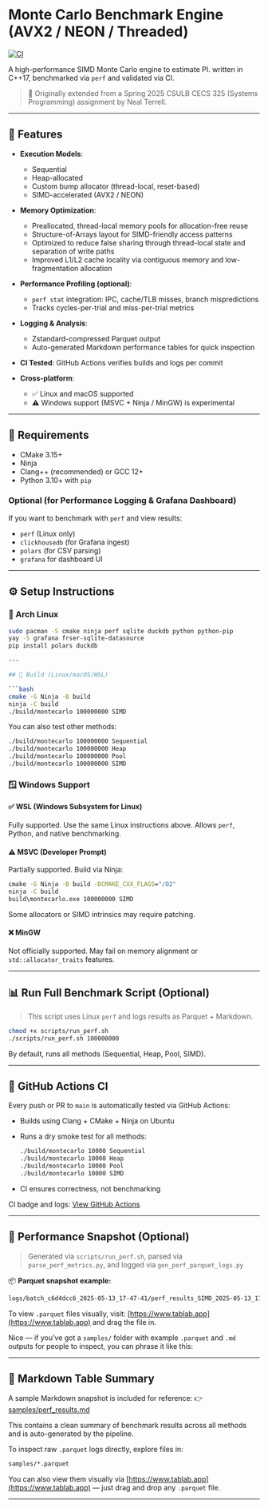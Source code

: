 # Monte Carlo Benchmark Engine (AVX2 / NEON / Threaded)

[![CI](https://github.com/yushasama/montecarlo-benchmarking-engine/actions/workflows/ci.yml/badge.svg)](https://github.com/yushasama/montecarlo-benchmarking-engine/actions)

A high-performance SIMD Monte Carlo engine to estimate PI. written in C++17, benchmarked via `perf` and validated via CI.

> 🔬 Originally extended from a Spring 2025 CSULB CECS 325 (Systems Programming) assignment by Neal Terrell.

---

## 🧩 Features

* **Execution Models**:

  * Sequential
  * Heap-allocated
  * Custom bump allocator (thread-local, reset-based)
  * SIMD-accelerated (AVX2 / NEON)

* **Memory Optimization**:

  * Preallocated, thread-local memory pools for allocation-free reuse
  * Structure-of-Arrays layout for SIMD-friendly access patterns
  * Optimized to reduce false sharing through thread-local state and separation of write paths
  * Improved L1/L2 cache locality via contiguous memory and low-fragmentation allocation

* **Performance Profiling (optional)**:

  * `perf stat` integration: IPC, cache/TLB misses, branch mispredictions
  * Tracks cycles-per-trial and miss-per-trial metrics

* **Logging & Analysis**:

  * Zstandard-compressed Parquet output
  * Auto-generated Markdown performance tables for quick inspection

* **CI Tested**: GitHub Actions verifies builds and logs per commit

* **Cross-platform**:

  * ✅ Linux and macOS supported
  * ⚠️ Windows support (MSVC + Ninja / MinGW) is experimental

---

## 🧠 Requirements

* CMake 3.15+
* Ninja
* Clang++ (recommended) or GCC 12+
* Python 3.10+ with `pip`

### Optional (for Performance Logging & Grafana Dashboard)

If you want to benchmark with `perf` and view results:

* `perf` (Linux only)
* `clickhousedb` (for Grafana ingest)
* `polars` (for CSV parsing)
* `grafana` for dashboard UI

---

## ⚙️ Setup Instructions

### 🐧 Arch Linux
```bash
sudo pacman -S cmake ninja perf sqlite duckdb python python-pip
yay -S grafana frser-sqlite-datasource
pip install polars duckdb

---

## 🔧 Build (Linux/macOS/WSL)

```bash
cmake -G Ninja -B build
ninja -C build
./build/montecarlo 100000000 SIMD
```

You can also test other methods:

```bash
./build/montecarlo 100000000 Sequential
./build/montecarlo 100000000 Heap
./build/montecarlo 100000000 Pool
./build/montecarlo 100000000 SIMD
```

### 🪟 Windows Support

#### ✅ WSL (Windows Subsystem for Linux)

Fully supported. Use the same Linux instructions above. Allows `perf`, Python, and native benchmarking.

#### ⚠️ MSVC (Developer Prompt)

Partially supported. Build via Ninja:

```cmd
cmake -G Ninja -B build -DCMAKE_CXX_FLAGS="/O2"
ninja -C build
build\montecarlo.exe 100000000 SIMD
```

Some allocators or SIMD intrinsics may require patching.

#### ❌ MinGW

Not officially supported. May fail on memory alignment or `std::allocator_traits` features.

---

## 📊 Run Full Benchmark Script (Optional)

> This script uses Linux `perf` and logs results as Parquet + Markdown.

```bash
chmod +x scripts/run_perf.sh
./scripts/run_perf.sh 100000000
```

By default, runs all methods (Sequential, Heap, Pool, SIMD).

---

## 🤖 GitHub Actions CI

Every push or PR to `main` is automatically tested via GitHub Actions:

* Builds using Clang + CMake + Ninja on Ubuntu
* Runs a dry smoke test for all methods:

  ```bash
  ./build/montecarlo 10000 Sequential
  ./build/montecarlo 10000 Heap
  ./build/montecarlo 10000 Pool
  ./build/montecarlo 10000 SIMD
  ```
* CI ensures correctness, not benchmarking

CI badge and logs: [View GitHub Actions](https://github.com/yushasama/montecarlo-benchmarking-engine/actions)

---

## 🏁 Performance Snapshot (Optional)

> Generated via `scripts/run_perf.sh`, parsed via `parse_perf_metrics.py`, and logged via `gen_perf_parquet_logs.py`

📦 **Parquet snapshot example:**

```bash
logs/batch_c6d4dcc6_2025-05-13_17-47-41/perf_results_SIMD_2025-05-13_17-47-41_c6d4dcc6.parquet
```

To view `.parquet` files visually, visit: [https://www.tablab.app](https://www.tablab.app) and drag the file in.

Nice — if you’ve got a `samples/` folder with example `.parquet` and `.md` outputs for people to inspect, you can phrase it like this:

---

## 📄 Markdown Table Summary

A sample Markdown snapshot is included for reference:
👉 [samples/perf_results.md](./samples/perf_results_all_c6d4dcc6_sample.md)

This contains a clean summary of benchmark results across all methods and is auto-generated by the pipeline.

To inspect raw `.parquet` logs directly, explore files in:

```bash
samples/*.parquet
```

You can also view them visually via [https://www.tablab.app](https://www.tablab.app) — just drag and drop any `.parquet` file.

---